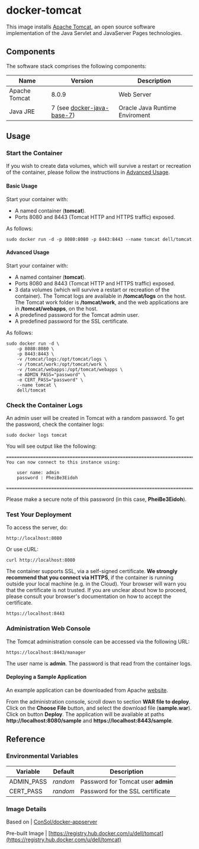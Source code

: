 # docker-tomcat
This image installs [Apache Tomcat](http://tomcat.apache.org/), an open source software implementation of the Java Servlet and JavaServer Pages technologies.

## Components
The software stack comprises the following components:

Name              | Version                     | Description
------------------|-----------------------------|------------------------------
Apache Tomcat     | 8.0.9                       | Web Server
Java JRE          | 7 (see [docker-java-base-7](https://github.com/dell-cloud-marketplace/docker-java/blob/master/docker-java-base-7)) | Oracle Java Runtime Enviroment

## Usage

### Start the Container
If you wish to create data volumes, which will survive a restart or recreation of the container, please follow the instructions in [Advanced Usage](#advanced-usage).

#### Basic Usage
Start your container with:

 - A named container (**tomcat**).
 - Ports 8080 and 8443 (Tomcat HTTP and HTTPS traffic) exposed.

As follows:

```no-highlight
sudo docker run -d -p 8080:8080 -p 8443:8443 --name tomcat dell/tomcat
```

<a name="advanced-usage"></a>
#### Advanced Usage
Start your container with:

- A named container (**tomcat**).
- Ports 8080 and 8443 (Tomcat HTTP and HTTPS traffic) exposed.
- 3 data volumes (which will survive a restart or recreation of the container). The Tomcat logs are available in **/tomcat/logs** on the host. The Tomcat work folder is **/tomcat/work**, and the web applications are in **/tomcat/webapps**, on the host.
- A predefined password for the Tomcat admin user.
- A predefined password for the SSL certificate.

As follows:

```no-highlight
sudo docker run -d \
    -p 8080:8080 \
    -p 8443:8443 \
    -v /tomcat/logs:/opt/tomcat/logs \
    -v /tomcat/work:/opt/tomcat/work \
    -v /tomcat/webapps:/opt/tomcat/webapps \
    -e ADMIN_PASS="password" \
    -e CERT_PASS="password" \
    --name tomcat \
    dell/tomcat
```

### Check the Container Logs
An admin user will be created in Tomcat with a random password. To get the password, check the container logs: 

```no-highlight
sudo docker logs tomcat 
```

You will see output like the following:

```no-highlight
=========================================================================
You can now connect to this instance using:

    user name: admin
    password : PheiBe3Eidoh

========================================================================
```

Please make a secure note of this password (in this case, **PheiBe3Eidoh**).

### Test Your Deployment
To access the server, do:
```no-highlight
http://localhost:8080
```

Or use cURL:
```no-highlight
curl http://localhost:8080
```

The container supports SSL, via a self-signed certificate. **We strongly recommend that you connect via HTTPS**, if the container is running outside your local machine (e.g. in the Cloud). Your browser will warn you that the certificate is not trusted. If you are unclear about how to proceed, please consult your browser's documentation on how to accept the certificate.

```no-highlight
https://localhost:8443
```

### Administration Web Console
The Tomcat administration console can be accessed via the following URL:

```no-highlight
https://localhost:8443/manager
```

The user name is **admin**. The password is that read from the container logs.

#### Deploying a Sample Application
An example application can be downloaded from Apache [website](https://tomcat.apache.org/tomcat-8.0-doc/appdev/sample/).

From the administration console, scroll down to section **WAR file to deploy**. Click on the **Choose File** button, and select the download file (**sample.war**). Click on button **Deploy**. The application will be available at paths **http://localhost:8080/sample** and **https://localhost:8443/sample**.

## Reference

### Environmental Variables

Variable   | Default  | Description
-----------|----------|-----------------------------------
ADMIN_PASS | *random* | Password for Tomcat user **admin**
CERT_PASS  | *random* | Password for the SSL certificate

### Image Details
Based on | [ConSol/docker-appserver](https://github.com/ConSol/docker-appserver/tree/master/tomcat/8.0)

Pre-built Image | [https://registry.hub.docker.com/u/dell/tomcat](https://registry.hub.docker.com/u/dell/tomcat) 
